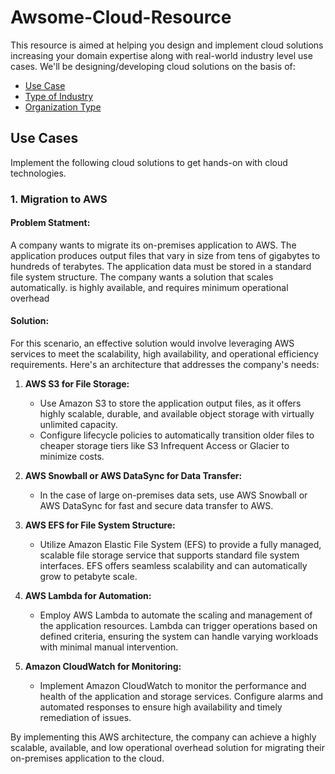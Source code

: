 # Awsome-Cloud-Resource

This resource is aimed at helping you design and implement cloud solutions increasing your domain expertise along with real-world industry level use cases. We'll be designing/developing cloud solutions on the basis of:
  - [Use Case]()
  - [Type of Industry]()
  - [Organization Type]()

## Use Cases
Implement the following cloud solutions to get hands-on with cloud technologies.
### 1. Migration to AWS
#### Problem Statment:
A company wants to migrate its on-premises application to AWS. The application produces output files that vary in size from tens of gigabytes to hundreds of terabytes. The application data must be stored in a standard file system structure. The company wants a solution that scales automatically. is highly available, and requires minimum operational overhead
#### Solution:
For this scenario, an effective solution would involve leveraging AWS services to meet the scalability, high availability, and operational efficiency requirements. Here's an architecture that addresses the company's needs:

1. **AWS S3 for File Storage:**
   - Use Amazon S3 to store the application output files, as it offers highly scalable, durable, and available object storage with virtually unlimited capacity.
   - Configure lifecycle policies to automatically transition older files to cheaper storage tiers like S3 Infrequent Access or Glacier to minimize costs.

2. **AWS Snowball or AWS DataSync for Data Transfer:**
   - In the case of large on-premises data sets, use AWS Snowball or AWS DataSync for fast and secure data transfer to AWS.

3. **AWS EFS for File System Structure:**
   - Utilize Amazon Elastic File System (EFS) to provide a fully managed, scalable file storage service that supports standard file system interfaces. EFS offers seamless scalability and can automatically grow to petabyte scale.

4. **AWS Lambda for Automation:**
   - Employ AWS Lambda to automate the scaling and management of the application resources. Lambda can trigger operations based on defined criteria, ensuring the system can handle varying workloads with minimal manual intervention.

5. **Amazon CloudWatch for Monitoring:**
   - Implement Amazon CloudWatch to monitor the performance and health of the application and storage services. Configure alarms and automated responses to ensure high availability and timely remediation of issues.

By implementing this AWS architecture, the company can achieve a highly scalable, available, and low operational overhead solution for migrating their on-premises application to the cloud.
